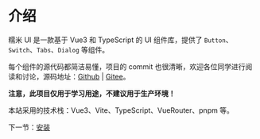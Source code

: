 # 介绍

糯米 UI 是一款基于 Vue3 和 TypeScript 的 UI 组件库，提供了 `Button`、`Switch`、`Tabs`、`Dialog` 等组件。

每个组件的源代码都简洁易懂，项目的 commit 也很清晰，欢迎各位同学进行阅读和讨论，源码地址：[Github](https://github.com/dongdong12138/nuomi-ui-vue.git) | [Gitee](https://gitee.com/barrydong/nuomi-ui-vue.git)。

**注意，此项目仅用于学习用途，不建议用于生产环境！**

本站采用的技术栈：Vue3、Vite、TypeScript、VueRouter、pnpm 等。

下一节：[安装](/doc/install)
